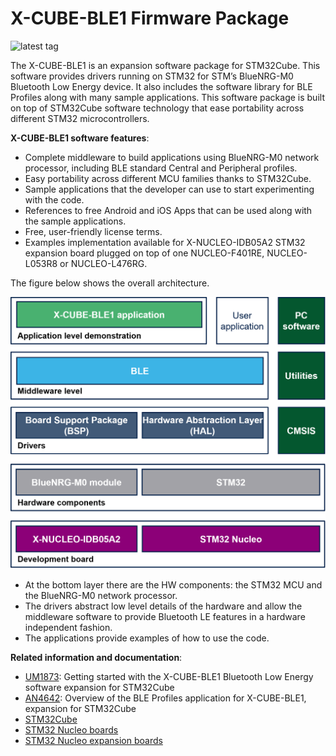 # X-CUBE-BLE1 Firmware Package

![latest tag](https://img.shields.io/github/v/tag/STMicroelectronics/x-cube-ble1.svg?color=brightgreen)

The X-CUBE-BLE1 is an expansion software package for STM32Cube. This software provides drivers running on STM32 for STM’s BlueNRG-M0 Bluetooth Low Energy device. It also includes the software library for BLE Profiles along with many sample applications. This software package is built on top of STM32Cube software technology that ease portability across different STM32 microcontrollers.

**X-CUBE-BLE1 software features**:

- Complete middleware to build applications using BlueNRG-M0 network processor, including BLE standard Central and Peripheral profiles.
- Easy portability across different MCU families thanks to STM32Cube.
- Sample applications that the developer can use to start experimenting with the code.
- References to free Android and iOS Apps that can be used along with the sample applications.
- Free, user-friendly license terms.
- Examples implementation available for X-NUCLEO-IDB05A2 STM32 expansion board plugged on top of one NUCLEO-F401RE, NUCLEO-L053R8 or NUCLEO-L476RG.

The figure below shows the overall architecture.

[![X-CUBE-BLE1 Block Diagram](_htmresc/X-CUBE-BLE1_components_2020.png)]()

- At the bottom layer there are the HW components: the STM32 MCU and the BlueNRG-M0 network processor.
- The drivers abstract low level details of the hardware and allow the middleware software to provide Bluetooth LE features in a hardware independent fashion.
- The applications provide examples of how to use the code.

**Related information and documentation**:

- [UM1873](https://www.st.com/content/st_com/en/products/embedded-software/mcu-mpu-embedded-software/stm32-embedded-software/stm32cube-expansion-packages/x-cube-ble1.html#documentation): Getting started with the X-CUBE-BLE1 Bluetooth Low Energy software expansion for STM32Cube
- [AN4642](https://www.st.com/content/st_com/en/products/embedded-software/mcu-mpu-embedded-software/stm32-embedded-software/stm32cube-expansion-packages/x-cube-ble1.html#documentation): Overview of the BLE Profiles application for X-CUBE-BLE1, expansion for STM32Cube
- [STM32Cube](http://www.st.com/stm32cube)
- [STM32 Nucleo boards](http://www.st.com/stm32nucleo)
- [STM32 Nucleo expansion boards](http://www.st.com/x-nucleo)
